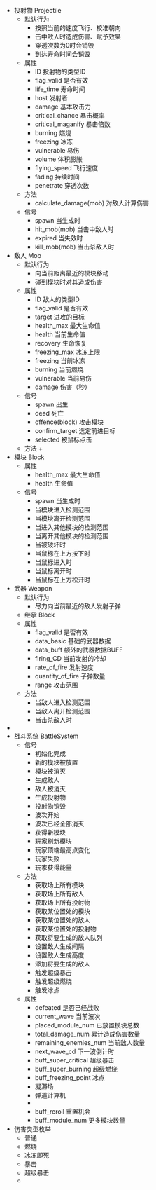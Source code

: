 + 投射物 Projectile
	+ 默认行为
		+ 按照当前的速度飞行、校准朝向
		+ 击中敌人时造成伤害、赋予效果
		+ 穿透次数为0时会销毁
		+ 到达寿命时间会销毁
	+ 属性
		+ ID 投射物的类型ID
		+ flag_valid 是否有效
		+ life_time 寿命时间
		+ host 发射者
		+ damage 基本攻击力
		+ critical_chance 暴击概率
		+ critical_maganify 暴击倍数
		+ burning 燃烧
		+ freezing 冰冻
		+ vulnerable 易伤 
		+ volume 体积膨胀
		+ flying_speed 飞行速度
		+ fading 持续时间
		+ penetrate 穿透次数
	+ 方法
		+ calculate_damage(mob) 对敌人计算伤害 
	+ 信号
		+ spawn 当生成时
		+ hit_mob(mob) 当击中敌人时
		+ expired 当失效时
		+ kill_mob(mob) 当击杀敌人时
+ 敌人 Mob
	+ 默认行为
		+ 向当前距离最近的模块移动
		+ 碰到模块时对其造成伤害
	+ 属性
		+ ID 敌人的类型ID
		+ flag_valid 是否有效
		+ target 进攻的目标
		+ health_max 最大生命值
		+ health 当前生命值
		+ recovery 生命恢复
		+ freezing_max 冰冻上限
		+ freezing 当前冰冻
		+ burning 当前燃烧
		+ vulnerable 当前易伤
		+ damage 伤害（秒）
	+ 信号
		+ spawn 出生
		+ dead 死亡
		+ offence(block) 攻击模块
		+ confirm_target 选定前进目标
		+ selected 被鼠标点击
	+ 方法
		+ 
+ 模块 Block
	+ 属性
		+ health_max 最大生命值
		+ health 生命值
	+ 信号
		+ spawn 当生成时
		+ 当模块进入检测范围
		+ 当模块离开检测范围
		+ 当进入其他模块的检测范围
		+ 当离开其他模块的检测范围
		+ 当被破坏时
		+ 当鼠标在上方按下时
		+ 当鼠标进入时
		+ 当鼠标离开时
		+ 当鼠标在上方松开时
+ 武器 Weapon
	+ 默认行为
		+ 尽力向当前最近的敌人发射子弹
	+ 继承 Block
	+ 属性
		+ flag_valid 是否有效 
		+ data_basic 基础的武器数据
		+ data_buff 额外的武器数据BUFF
		+ firing_CD 当前发射的冷却
		+ rate_of_fire 发射速度
		+ quantity_of_fire 子弹数量
		+ range 攻击范围
	+ 方法
		+ 当敌人进入检测范围
		+ 当敌人离开检测范围
		+ 当击杀敌人时
+ 
+ 战斗系统 BattleSystem
	+ 信号
		+ 初始化完成
		+ 新的模块被放置
		+ 模块被消灭
		+ 生成敌人
		+ 敌人被消灭
		+ 生成投射物
		+ 投射物销毁
		+ 波次开始
		+ 波次已经全部消灭
		+ 获得新模块
		+ 玩家刷新模块
		+ 玩家顶端最高点变化
		+ 玩家失败
		+ 玩家获得能量
	+ 方法
		+ 获取场上所有模块
		+ 获取场上所有敌人
		+ 获取场上所有投射物
		+ 获取某位置处的模块
		+ 获取某位置处的敌人
		+ 获取某位置处的投射物
		+ 获取将要生成的敌人队列
		+ 设置敌人生成间隔
		+ 设置敌人生成高度
		+ 添加将要生成的敌人
		+ 触发超级暴击
		+ 触发超级燃烧
		+ 触发冰点
	+ 属性
		+ defeated 是否已经战败
		+ current_wave 当前波次
		+ placed_module_num 已放置模块总数
		+ total_damage_num 累计造成伤害数量
		+ remaining_enemies_num 当前敌人数量
		+ next_wave_cd 下一波倒计时
		+ buff_super_critical 超级暴击
		+ buff_super_burning 超级燃烧
		+ buff_freezing_point 冰点
		+  凝滞场
		+ 弹道计算机
		+ 
		+ buff_reroll 重置机会
		+ buff_module_num 更多模块数量
+ 伤害类型枚举
	+ 普通
	+ 燃烧
	+ 冰冻即死
	+ 暴击
	+ 超级暴击
	+ 